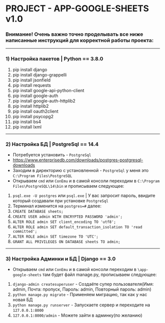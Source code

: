 # PROJECT - APP-GOOGLE-SHEETS v1.0

### Внимание! Очень важно точно проделывать все ниже написанные инструкций для корректной работы проекта:

----------------------------------------------

### 1) Настройка пакетов | Python == 3.8.0

1) pip install django
2) pip install django-grappelli
3) pip install jsonfield
4) pip install requests
5) pip install google-api-python-client
6) pip install google-auth 
7) pip install google-auth-httplib2 
8) pip install httplib2 
9) pip install oauth2client
10) pip install psycopg2
11) pip install bs4
12) pip install lxml

----------------------------------------------

### 2) Настройка БД | PostgreSql == 14.4

- Потребуется установить - `PostgreSql` 
- https://www.enterprisedb.com/downloads/postgres-postgresql-downloads
- Заходим в директорию с установленной - `PostgreSql` у меня это `C:\Program Files\PostgreSQL` 
- Открываем `cmd` или `ConEmu` и в самой консоли переходим в `C:\Program Files\PostgreSQL\14\bin` и прописываем следующее:
1) `psql.exe -U postgres` или `psql.exe` | У вас запросит пароль, ввидите который создавали при установке `PostgreSql`
2) Терминал изменится на `postgres=#` далее:
3) `CREATE DATABASE sheets;`
4) `CREATE USER admin WITH ENCRYPTED PASSWORD 'admin'; `
5) `ALTER ROLE admin SET client_encoding TO 'utf8';`
6) `ALTER ROLE admin SET default_transaction_isolation TO 'read committed';`
7) `ALTER ROLE admin SET timezone TO 'UTC';`
8) `GRANT ALL PRIVILEGES ON DATABASE sheets TO admin;`

----------------------------------------------
### 3) Настройка Админки и БД | Django == 3.0

- Открываем `cmd` или `ConEmu` и в самой консоли переходим в `\app-google-sheets` там будет файл manage.py, прописываем следующее:
1) `django-admin createsuperuser` - Создаёте супер пользователя(Имя: admin, Почта: пропуск, Пароль: admin, Повторный пароль: admin)
2) `python manage.py migrate` - Применяем миграцию, так как у нас новая БД
3) `python manage.py runserver` - Запускаете сервер и переходите на `127.0.0.1:8000`
4) `127.0.0.1:8000/admin` - Можете зайти в админку(по желанию)
